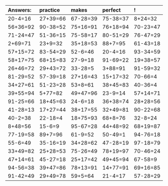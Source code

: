 | Answers: | practice | makes | perfect | ! |
| :--- | :--- | :--- | :--- | :--- |
| 20-4=16 | 27+39=66 | 67-28=39 | 75-38=37 | 8+24=32 | 
| 56+36=92 | 90-38=52 | 75+16=91 | 76+18=94 | 70-23=47 | 
| 71-24=47 | 51-36=15 | 75-58=17 | 80-51=29 | 76-47=29 | 
| 2+69=71 | 23+9=32 | 35+18=53 | 88+7=95 | 61-43=18 | 
| 57+15=72 | 83-54=29 | 52-6=46 | 20-4=16 | 93-34=59 | 
| 58+17=75 | 68+15=83 | 27-9=18 | 91-69=22 | 19+38=57 | 
| 26+46=72 | 29+43=72 | 33-28=5 | 3+88=91 | 91-59=32 | 
| 81-29=52 | 57-39=18 | 27+16=43 | 15+17=32 | 70-66=4 | 
| 34+27=61 | 51-23=28 | 53+8=61 | 38+45=83 | 40-36=4 | 
| 39+55=94 | 5+77=82 | 49+47=96 | 23-9=14 | 57+14=71 | 
| 91-25=66 | 18+45=63 | 24-6=18 | 36+38=74 | 28+28=56 | 
| 41-28=13 | 17+27=44 | 38+17=55 | 32+49=81 | 90-22=68 | 
| 40-2=38 | 22-18=4 | 18+75=93 | 68+8=76 | 32-8=24 | 
| 8+48=56 | 15-6=9 | 95-67=28 | 44+48=92 | 68+19=87 | 
| 77-19=58 | 89+7=96 | 61-9=52 | 50-49=1 | 94-76=18 | 
| 55-6=49 | 35-16=19 | 34+28=62 | 47-28=19 | 97-18=79 | 
| 33+49=82 | 25+28=53 | 75-26=49 | 78+19=97 | 70-46=24 | 
| 47+14=61 | 45-27=18 | 25+17=42 | 49+45=94 | 67-58=9 | 
| 94-56=38 | 39+47=86 | 78+13=91 | 14+77=91 | 69+16=85 | 
| 91-42=49 | 29+49=78 | 59+5=64 | 21-4=17 | 57-28=29 | 
